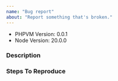 ```yaml
---
name: "Bug report"
about: "Report something that's broken."
---
```


<!-- DO NOT THROW THIS AWAY -->
<!-- Fill out the FULL versions with patch versions -->

- PHPVM Version: 0.0.1
- Node Version: 20.0.0

### Description

### Steps To Reproduce
